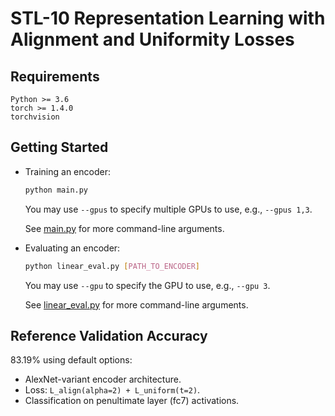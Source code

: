 # STL-10 Representation Learning with Alignment and Uniformity Losses

## Requirements
```
Python >= 3.6
torch >= 1.4.0
torchvision
```

## Getting Started
+ Training an encoder:
  ```sh
  python main.py
  ```
  
  You may use `--gpus` to specify multiple GPUs to use, e.g., `--gpus 1,3`.

  See [main.py](./main.py) for more command-line arguments.

+ Evaluating an encoder:
  ```sh
  python linear_eval.py [PATH_TO_ENCODER]
  ```
  
  You may use `--gpu` to specify the GPU to use, e.g., `--gpu 3`.

  See [linear_eval.py](./linear_eval.py) for more command-line arguments.

## Reference Validation Accuracy
83.19% using default options:
+ AlexNet-variant encoder architecture.
+ Loss: `L_align(alpha=2) + L_uniform(t=2)`.
+ Classification on penultimate layer (fc7) activations.
